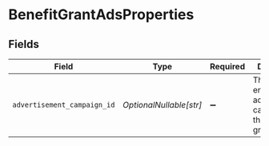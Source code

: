 # BenefitGrantAdsProperties


## Fields

| Field                                                                | Type                                                                 | Required                                                             | Description                                                          |
| -------------------------------------------------------------------- | -------------------------------------------------------------------- | -------------------------------------------------------------------- | -------------------------------------------------------------------- |
| `advertisement_campaign_id`                                          | *OptionalNullable[str]*                                              | :heavy_minus_sign:                                                   | The ID of the enabled advertisement campaign for this benefit grant. |